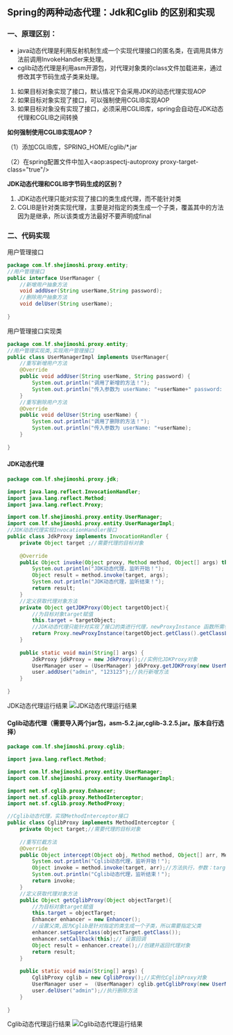 ## Spring的两种动态代理：Jdk和Cglib 的区别和实现



 ### 一、原理区别：

- java动态代理是利用反射机制生成一个实现代理接口的匿名类，在调用具体方法前调用InvokeHandler来处理。
- cglib动态代理是利用asm开源包，对代理对象类的class文件加载进来，通过修改其字节码生成子类来处理。

1. 如果目标对象实现了接口，默认情况下会采用JDK的动态代理实现AOP 
2. 如果目标对象实现了接口，可以强制使用CGLIB实现AOP 
3. 如果目标对象没有实现了接口，必须采用CGLIB库，spring会自动在JDK动态代理和CGLIB之间转换

**如何强制使用CGLIB实现AOP？**

 （1）添加CGLIB库，SPRING_HOME/cglib/*.jar
 
 （2）在spring配置文件中加入<aop:aspectj-autoproxy proxy-target-class="true"/>

**JDK动态代理和CGLIB字节码生成的区别？**
1. JDK动态代理只能对实现了接口的类生成代理，而不能针对类
2. CGLIB是针对类实现代理，主要是对指定的类生成一个子类，覆盖其中的方法
   因为是继承，所以该类或方法最好不要声明成final 

### 二、代码实现

用户管理接口
```java
package com.lf.shejimoshi.proxy.entity;
//用户管理接口
public interface UserManager {
    //新增用户抽象方法
    void addUser(String userName,String password);
    //删除用户抽象方法
    void delUser(String userName);
    
}
```

用户管理接口实现类
```java
package com.lf.shejimoshi.proxy.entity;
//用户管理实现类,实现用户管理接口
public class UserManagerImpl implements UserManager{
    //重写新增用户方法
    @Override
    public void addUser(String userName, String password) {
        System.out.println("调用了新增的方法！");
        System.out.println("传入参数为 userName: "+userName+" password: "+password);
    }
    //重写删除用户方法
    @Override
    public void delUser(String userName) {
        System.out.println("调用了删除的方法！");
        System.out.println("传入参数为 userName: "+userName);
    }
    
}
```

#### JDK动态代理
```java
package com.lf.shejimoshi.proxy.jdk;

import java.lang.reflect.InvocationHandler;
import java.lang.reflect.Method;
import java.lang.reflect.Proxy;

import com.lf.shejimoshi.proxy.entity.UserManager;
import com.lf.shejimoshi.proxy.entity.UserManagerImpl;
//JDK动态代理实现InvocationHandler接口
public class JdkProxy implements InvocationHandler {
    private Object target ;//需要代理的目标对象
    
    @Override
    public Object invoke(Object proxy, Method method, Object[] args) throws Throwable {
        System.out.println("JDK动态代理，监听开始！");
        Object result = method.invoke(target, args);
        System.out.println("JDK动态代理，监听结束！");
        return result;
    }
    //定义获取代理对象方法
    private Object getJDKProxy(Object targetObject){
        //为目标对象target赋值
        this.target = targetObject;
        //JDK动态代理只能针对实现了接口的类进行代理，newProxyInstance 函数所需参数就可看出
        return Proxy.newProxyInstance(targetObject.getClass().getClassLoader(), targetObject.getClass().getInterfaces(), this);
    }
    
    public static void main(String[] args) {
        JdkProxy jdkProxy = new JdkProxy();//实例化JDKProxy对象
        UserManager user = (UserManager) jdkProxy.getJDKProxy(new UserManagerImpl());//获取代理对象
        user.addUser("admin", "123123");//执行新增方法
    }
    
}
```
JDK动态代理运行结果
![JDK动态代理运行结果](https://images2017.cnblogs.com/blog/985411/201801/985411-20180111010236347-2008865961.png)


#### Cglib动态代理（需要导入两个jar包，asm-5.2.jar,cglib-3.2.5.jar。版本自行选择）
```java
package com.lf.shejimoshi.proxy.cglib;

import java.lang.reflect.Method;

import com.lf.shejimoshi.proxy.entity.UserManager;
import com.lf.shejimoshi.proxy.entity.UserManagerImpl;

import net.sf.cglib.proxy.Enhancer;
import net.sf.cglib.proxy.MethodInterceptor;
import net.sf.cglib.proxy.MethodProxy;

//Cglib动态代理，实现MethodInterceptor接口
public class CglibProxy implements MethodInterceptor {
    private Object target;//需要代理的目标对象
    
    //重写拦截方法
    @Override
    public Object intercept(Object obj, Method method, Object[] arr, MethodProxy proxy) throws Throwable {
        System.out.println("Cglib动态代理，监听开始！");
        Object invoke = method.invoke(target, arr);//方法执行，参数：target 目标对象 arr参数数组
        System.out.println("Cglib动态代理，监听结束！");
        return invoke;
    }
    //定义获取代理对象方法
    public Object getCglibProxy(Object objectTarget){
        //为目标对象target赋值
        this.target = objectTarget;
        Enhancer enhancer = new Enhancer();
        //设置父类,因为Cglib是针对指定的类生成一个子类，所以需要指定父类
        enhancer.setSuperclass(objectTarget.getClass());
        enhancer.setCallback(this);// 设置回调 
        Object result = enhancer.create();//创建并返回代理对象
        return result;
    }
    
    public static void main(String[] args) {
        CglibProxy cglib = new CglibProxy();//实例化CglibProxy对象
        UserManager user =  (UserManager) cglib.getCglibProxy(new UserManagerImpl());//获取代理对象
        user.delUser("admin");//执行删除方法
    }
    
}
```

Cglib动态代理运行结果
![Cglib动态代理运行结果](https://images2017.cnblogs.com/blog/985411/201801/985411-20180111010415222-40358282.png)


 

 

 

 








